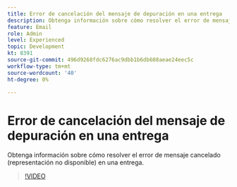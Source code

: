 ```yaml
---
title: Error de cancelación del mensaje de depuración en una entrega
description: Obtenga información sobre cómo resolver el error de mensaje cancelado (representación no disponible) en una entrega.
feature: Email
role: Admin
level: Experienced
topic: Development
kt: 8391
source-git-commit: 496d9268fdc6276ac9dbb1b6db608aeae24eec5c
workflow-type: tm+mt
source-wordcount: '40'
ht-degree: 0%

---
```



# Error de cancelación del mensaje de depuración en una entrega

Obtenga información sobre cómo resolver el error de mensaje cancelado (representación no disponible) en una entrega.

>[!VIDEO](https://video.tv.adobe.com/v/335895?quality=12)